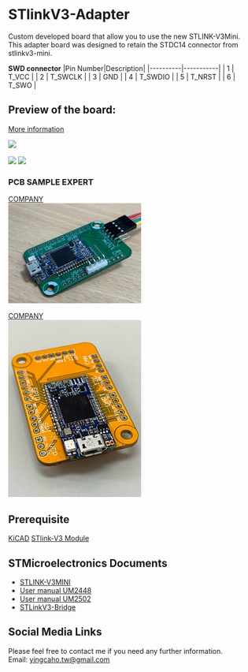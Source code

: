 # STlinkV3-Adapter
Custom developed board that allow you to use the new STLINK-V3Mini.<br>
This adapter board was designed to retain the STDC14 connector from stlinkv3-mini.

**SWD connector**
|Pin Number|Description|
|----------|-----------|
|       1  | T_VCC     |
|       2  | T_SWCLK   |
|       3  | GND       |
|       4  | T_SWDIO   |
|       5  | T_NRST    |
|       6  | T_SWO     |

## Preview of the board:

[More information](/Main_Project/PCB_Project.pdf)

<img src="./Images/design_translucent.png" width="370"><br>

<img src="./Images/design_top.png" width="150">

<img src="./Images/design_bottom.png" width="150">

### PCB SAMPLE EXPERT
[COMPANY](http://us.jetpcb.com/)<br>
<img src="./Images/Product.jpg" width="270">

[COMPANY](https://star-class.wixsite.com/1pcb)<br>
<img src="./Images/Product_old.jpg" width="270">

## Prerequisite
[KiCAD](https://www.kicad.org/)
[STlink-V3 Module](https://www.snapeda.com/parts/STLINK-V3MODS/STMicroelectronics/view-part/?ref=mouser&welcome=home)

## STMicroelectronics Documents
- [STLINK-V3MINI](https://www.st.com/content/st_com/en/products/development-tools/hardware-development-tools/hardware-development-tools-for-stm32/stlink-v3mini.html)
- [User manual UM2448](https://www.st.com/resource/en/user_manual/dm00526767-stlinkv3set-debuggerprogrammer-for-stm8-and-stm32-stmicroelectronics.pdf)
- [User manual UM2502](/Documents/UM2502-stlink-v3-debuggers-programmers-for-stm32-stmicroelectronics.pdf)
- [STLinkV3-Bridge](https://www.st.com/en/development-tools/stlink-v3-bridge.html)


## Social Media Links

Please feel free to contact me if you need any further information.<br>
Email: yingcaho.tw@gmail.com
